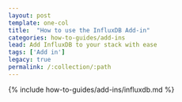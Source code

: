 ```yaml
---
layout: post
template: one-col
title:  "How to use the InfluxDB Add-in"
categories: how-to-guides/add-ins
lead: Add InfluxDB to your stack with ease
tags: ['Add in']
legacy: true
permalink: /:collection/:path
---
```



{% include how-to-guides/add-ins/influxdb.md %}